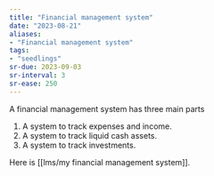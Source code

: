 ```yaml
---
title: "Financial management system"
date: "2023-08-21"
aliases:
- "Financial management system"
tags:
- "seedlings"
sr-due: 2023-09-03
sr-interval: 3
sr-ease: 250
---
```

A financial management system has three main parts

1. A system to track expenses and income.
2. A system to track liquid cash assets.
3. A system to track investments.

Here is [[lms/my financial management system]].
